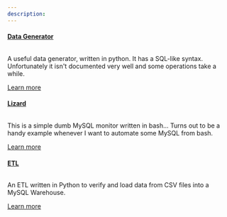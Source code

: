 ```yaml
---
description:
---
```


<div class="row">
  <div class="span8">
    <div class="row">
      <div class="span8">
        <h4><strong><a href="#">Data Generator</a></strong></h4>
      </div>
    </div>
    <div class="row">
      <div class="span2">
        <a href="#" class="thumbnail">
            <img src="{{urls.media}}/monster4.jpg" alt="">
        </a>
      </div>
      <div class="span6">   
        <p>
          A useful data generator, written in python. It has a SQL-like syntax. Unfortunately it isn't documented very well and some operations take a while.
        </p>
        <p>
					<a href="https://github.com/aaronmaturen/datagen">Learn more</a>
				</p>
      </div>
    </div>
  </div>
</div>

<div class="row">
	<div class="span8">
	  <div class="row">
	    <div class="span8">
	      <h4><strong><a href="#">Lizard</a></strong></h4>
	    </div>
	  </div>
	  <div class="row">
	    <div class="span2">
	      <a href="#" class="thumbnail">
	          <img src="{{urls.media}}/monster2.jpg" alt="">
	      </a>
			</div>
			<div class="span6">   
		    <p>
		      This is a simple dumb MySQL monitor written in bash... Turns out to be a handy example whenever I want to automate some MySQL from bash.
		    </p>
		    <p>
					<a href="https://github.com/aaronmaturen/lizard">Learn more</a>
				</p>
			</div>
	  </div>
	</div>
</div>
										
<div class="row">
	<div class="span8">
	  <div class="row">
	    <div class="span8">
	      <h4><strong><a href="#">ETL</a></strong></h4>
	    </div>
	  </div>
	  <div class="row">
	    <div class="span2">
	      <a href="#" class="thumbnail">
	          <img src="{{urls.media}}/monster3.jpg" alt="">
	      </a>
	    </div>
	    <div class="span6">   
	      <p>
	        An ETL written in Python to verify and load data from CSV files into a MySQL Warehouse.
	      </p>
	      <p><a href="https://github.com/aaronmaturen/ETL">Learn more</a></p>
	    </div>
	  </div>
  </div>
</div>
